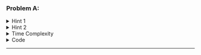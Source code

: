 ### Problem A: 

<!-- problem description -->


<!-- problem hint 1 -->
<details>
<summary>
Hint 1 
</summary>
<ul>

</ul>
</details>

<!-- hint 2 -->
<details>
<summary>
Hint 2 
</summary>
<ul>

</ul>
</details>

<!-- time complexity -->
<details>
<summary>
Time Complexity
</summary>
$$\mathcal{O}()$$
</details>

<!-- code -->
<details>
<summary>
Code
</summary>
{% highlight c++ %}

{% endhighlight %}
</details>

- - - 


